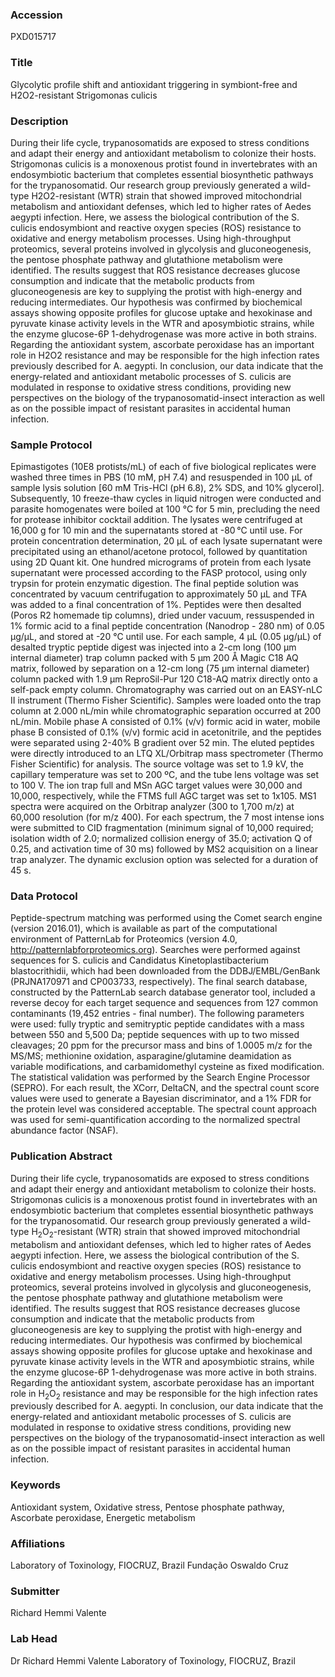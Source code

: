 ### Accession
PXD015717

### Title
Glycolytic profile shift and antioxidant triggering in symbiont-free and H2O2-resistant Strigomonas culicis

### Description
During their life cycle, trypanosomatids are exposed to stress conditions and adapt their energy and antioxidant metabolism to colonize their hosts. Strigomonas culicis is a monoxenous protist found in invertebrates with an endosymbiotic bacterium that completes essential biosynthetic pathways for the trypanosomatid. Our research group previously generated a wild-type H2O2-resistant (WTR) strain that showed improved mitochondrial metabolism and antioxidant defenses, which led to higher rates of Aedes aegypti infection. Here, we assess the biological contribution of the S. culicis endosymbiont and reactive oxygen species (ROS) resistance to oxidative and energy metabolism processes. Using high-throughput proteomics, several proteins involved in glycolysis and gluconeogenesis, the pentose phosphate pathway and glutathione metabolism were identified. The results suggest that ROS resistance decreases glucose consumption and indicate that the metabolic products from gluconeogenesis are key to supplying the protist with high-energy and reducing intermediates. Our hypothesis was confirmed by biochemical assays showing opposite profiles for glucose uptake and hexokinase and pyruvate kinase activity levels in the WTR and aposymbiotic strains, while the enzyme glucose-6P 1-dehydrogenase was more active in both strains. Regarding the antioxidant system, ascorbate peroxidase has an important role in H2O2 resistance and may be responsible for the high infection rates previously described for A. aegypti. In conclusion, our data indicate that the energy-related and antioxidant metabolic processes of S. culicis are modulated in response to oxidative stress conditions, providing new perspectives on the biology of the trypanosomatid-insect interaction as well as on the possible impact of resistant parasites in accidental human infection.

### Sample Protocol
Epimastigotes (10E8 protists/mL) of each of five biological replicates were washed three times in PBS (10 mM, pH 7.4) and resuspended in 100 μL of sample lysis solution [60 mM Tris-HCl (pH 6.8), 2% SDS, and 10% glycerol]. Subsequently, 10 freeze-thaw cycles in liquid nitrogen were conducted and parasite homogenates were boiled at 100 °C for 5 min, precluding the need for protease inhibitor cocktail addition. The lysates were centrifuged at 16,000 g for 10 min and the supernatants stored at -80 °C until use. For protein concentration determination, 20 μL of each lysate supernatant were precipitated using an ethanol/acetone protocol, followed by quantitation using 2D Quant kit. One hundred micrograms of protein from each lysate supernatant were processed according to the FASP protocol, using only trypsin for protein enzymatic digestion. The final peptide solution was concentrated by vacuum centrifugation to approximately 50 µL and TFA was added to a final concentration of 1%. Peptides were then desalted (Poros R2 homemade tip columns), dried under vacuum, ressuspended in 1% formic acid to a final peptide concentration (Nanodrop - 280 nm) of 0.05 µg/µL, and stored at -20 °C until use. For each sample, 4 µL (0.05 µg/µL) of desalted tryptic peptide digest was injected into a 2-cm long (100 µm internal diameter) trap column packed with 5 µm 200 Å Magic C18 AQ matrix, followed by separation on a 12-cm long (75 µm internal diameter) column packed with 1.9 µm ReproSil-Pur 120 C18-AQ matrix directly onto a self-pack empty column. Chromatography was carried out on an EASY-nLC II instrument (Thermo Fisher Scientific). Samples were loaded onto the trap column at 2.000 nL/min while chromatographic separation occurred at 200 nL/min. Mobile phase A consisted of 0.1% (v/v) formic acid in water, mobile phase B consisted of 0.1% (v/v) formic acid in acetonitrile, and the peptides were separated using 2-40% B gradient over 52 min. The eluted peptides were directly introduced to an LTQ XL/Orbitrap mass spectrometer (Thermo Fisher Scientific) for analysis. The source voltage was set to 1.9 kV, the capillary temperature was set to 200 ºC, and the tube lens voltage was set to 100 V. The ion trap full and MSn AGC target values were 30,000 and 10,000, respectively, while the FTMS full AGC target was set to 1x105. MS1 spectra were acquired on the Orbitrap analyzer (300 to 1,700 m/z) at 60,000 resolution (for m/z 400). For each spectrum, the 7 most intense ions were submitted to CID fragmentation (minimum signal of 10,000 required; isolation width of 2.0; normalized collision energy of 35.0; activation Q of 0.25, and activation time of 30 ms) followed by MS2 acquisition on a linear trap analyzer. The dynamic exclusion option was selected for a duration of 45 s.

### Data Protocol
Peptide-spectrum matching was performed using the Comet search engine (version 2016.01), which is available as part of the computational environment of PatternLab for Proteomics (version 4.0, http://patternlabforproteomics.org). Searches were performed against sequences for S. culicis and Candidatus Kinetoplastibacterium blastocrithidii, which had been downloaded from the DDBJ/EMBL/GenBank (PRJNA170971 and CP003733, respectively). The final search database, constructed by the PatternLab search database generator tool, included a reverse decoy for each target sequence and sequences from 127 common contaminants (19,452 entries - final number). The following parameters were used: fully tryptic and semitryptic peptide candidates with a mass between 550 and 5,500 Da; peptide sequences with up to two missed cleavages; 20 ppm for the precursor mass and bins of 1.0005 m/z for the MS/MS; methionine oxidation, asparagine/glutamine deamidation as variable modifications, and carbamidomethyl cysteine as fixed modification. The statistical validation was performed by the Search Engine Processor (SEPRO). For each result, the XCorr, DeltaCN, and the spectral count score values were used to generate a Bayesian discriminator, and a 1% FDR for the protein level was considered acceptable. The spectral count approach was used for semi-quantification according to the normalized spectral abundance factor (NSAF).

### Publication Abstract
During their life cycle, trypanosomatids are exposed to stress conditions and adapt their energy and antioxidant metabolism to colonize their hosts. Strigomonas culicis is a monoxenous protist found in invertebrates with an endosymbiotic bacterium that completes essential biosynthetic pathways for the trypanosomatid. Our research group previously generated a wild-type H<sub>2</sub>O<sub>2</sub>-resistant (WTR) strain that showed improved mitochondrial metabolism and antioxidant defenses, which led to higher rates of Aedes aegypti infection. Here, we assess the biological contribution of the S. culicis endosymbiont and reactive oxygen species (ROS) resistance to oxidative and energy metabolism processes. Using high-throughput proteomics, several proteins involved in glycolysis and gluconeogenesis, the pentose phosphate pathway and glutathione metabolism were identified. The results suggest that ROS resistance decreases glucose consumption and indicate that the metabolic products from gluconeogenesis are key to supplying the protist with high-energy and reducing intermediates. Our hypothesis was confirmed by biochemical assays showing opposite profiles for glucose uptake and hexokinase and pyruvate kinase activity levels in the WTR and aposymbiotic strains, while the enzyme glucose-6P 1-dehydrogenase was more active in both strains. Regarding the antioxidant system, ascorbate peroxidase has an important role in H<sub>2</sub>O<sub>2</sub> resistance and may be responsible for the high infection rates previously described for A. aegypti. In conclusion, our data indicate that the energy-related and antioxidant metabolic processes of S. culicis are modulated in response to oxidative stress conditions, providing new perspectives on the biology of the trypanosomatid-insect interaction as well as on the possible impact of resistant parasites in accidental human infection.

### Keywords
Antioxidant system, Oxidative stress, Pentose phosphate pathway, Ascorbate peroxidase, Energetic metabolism

### Affiliations
Laboratory of Toxinology, FIOCRUZ, Brazil
Fundação Oswaldo Cruz

### Submitter
Richard Hemmi Valente

### Lab Head
Dr Richard Hemmi Valente
Laboratory of Toxinology, FIOCRUZ, Brazil



